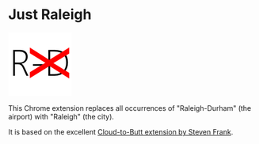 Just Raleigh
=============

![](logo.png)

This Chrome extension replaces all occurrences of "Raleigh-Durham" (the airport) with "Raleigh" (the city).

It is based on the excellent [Cloud-to-Butt extension by Steven Frank](https://github.com/panicsteve/cloud-to-butt).
